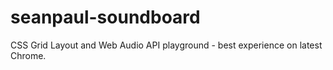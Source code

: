 # seanpaul-soundboard
CSS Grid Layout and Web Audio API playground - best experience on latest Chrome.
